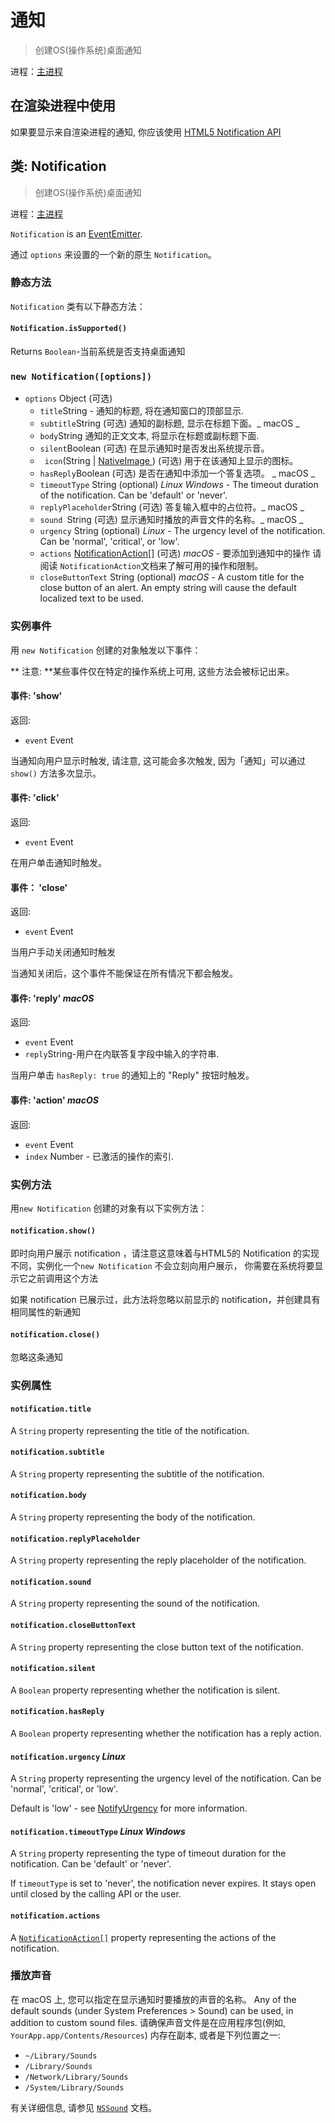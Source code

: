 # 通知

> 创建OS(操作系统)桌面通知

进程：[主进程](../glossary.md#main-process)

## 在渲染进程中使用

如果要显示来自渲染进程的通知, 你应该使用 [ HTML5 Notification API ](../tutorial/notifications.md)

## 类: Notification

> 创建OS(操作系统)桌面通知

进程：[主进程](../glossary.md#main-process)

`Notification` is an [EventEmitter](https://nodejs.org/api/events.html#events_class_eventemitter).

通过 ` options ` 来设置的一个新的原生 ` Notification `。

### 静态方法

`Notification` 类有以下静态方法：

#### `Notification.isSupported()`

Returns ` Boolean `-当前系统是否支持桌面通知

### `new Notification([options])`

* `options` Object (可选)
  * ` title `String - 通知的标题, 将在通知窗口的顶部显示.
  * ` subtitle `String (可选) 通知的副标题, 显示在标题下面。_ macOS _
  * ` body `String 通知的正文文本, 将显示在标题或副标题下面.
  * ` silent `Boolean (可选) 在显示通知时是否发出系统提示音。
  * ` icon`(String | [ NativeImage ](native-image.md)) (可选) 用于在该通知上显示的图标。
  * ` hasReply `Boolean (可选) 是否在通知中添加一个答复选项。 _ macOS _
  * `timeoutType` String (optional) _Linux_ _Windows_ - The timeout duration of the notification. Can be 'default' or 'never'.
  * ` replyPlaceholder `String (可选) 答复输入框中的占位符。_ macOS _
  * `sound `String (可选) 显示通知时播放的声音文件的名称。_ macOS _
  * `urgency` String (optional) _Linux_ - The urgency level of the notification. Can be 'normal', 'critical', or 'low'.
  * `actions` [NotificationAction[]](structures/notification-action.md) (可选) _macOS_ - 要添加到通知中的操作 请阅读 `NotificationAction`文档来了解可用的操作和限制。
  * `closeButtonText` String (optional) _macOS_ - A custom title for the close button of an alert. An empty string will cause the default localized text to be used.

### 实例事件

用 `new Notification` 创建的对象触发以下事件：

** 注意: **某些事件仅在特定的操作系统上可用, 这些方法会被标记出来。

#### 事件: 'show'

返回:

* `event` Event

当通知向用户显示时触发, 请注意, 这可能会多次触发, 因为「通知」可以通过 ` show() ` 方法多次显示。

#### 事件: 'click'

返回:

* `event` Event

在用户单击通知时触发。

#### 事件： 'close'

返回:

* `event` Event

当用户手动关闭通知时触发

当通知关闭后，这个事件不能保证在所有情况下都会触发。

#### 事件: 'reply' _macOS_

返回:

* `event` Event
* ` reply `String-用户在内联答复字段中输入的字符串.

当用户单击 ` hasReply: true ` 的通知上的 "Reply" 按钮时触发。

#### 事件: 'action' _macOS_

返回:

* `event` Event
* `index` Number - 已激活的操作的索引.

### 实例方法

用`new Notification` 创建的对象有以下实例方法：

#### `notification.show()`

即时向用户展示 notification ，请注意这意味着与HTML5的 Notification 的实现不同，实例化一个`new Notification` 不会立刻向用户展示， 你需要在系统将要显示它之前调用这个方法

如果 notification 已展示过，此方法将忽略以前显示的 notification，并创建具有相同属性的新通知

#### `notification.close()`

忽略这条通知

### 实例属性

#### `notification.title`

A `String` property representing the title of the notification.

#### `notification.subtitle`

A `String` property representing the subtitle of the notification.

#### `notification.body`

A `String` property representing the body of the notification.

#### `notification.replyPlaceholder`

A `String` property representing the reply placeholder of the notification.

#### `notification.sound`

A `String` property representing the sound of the notification.

#### `notification.closeButtonText`

A `String` property representing the close button text of the notification.

#### `notification.silent`

A `Boolean` property representing whether the notification is silent.

#### `notification.hasReply`

A `Boolean` property representing whether the notification has a reply action.

#### `notification.urgency` _Linux_

A `String` property representing the urgency level of the notification. Can be 'normal', 'critical', or 'low'.

Default is 'low' - see [NotifyUrgency](https://developer.gnome.org/notification-spec/#urgency-levels) for more information.

#### `notification.timeoutType` _Linux_ _Windows_

A `String` property representing the type of timeout duration for the notification. Can be 'default' or 'never'.

If `timeoutType` is set to 'never', the notification never expires. It stays open until closed by the calling API or the user.

#### `notification.actions`

A [`NotificationAction[]`](structures/notification-action.md) property representing the actions of the notification.

### 播放声音

在 macOS 上, 您可以指定在显示通知时要播放的声音的名称。 Any of the default sounds (under System Preferences > Sound) can be used, in addition to custom sound files. 请确保声音文件是在应用程序包(例如, ` YourApp.app/Contents/Resources`) 内存在副本, 或者是下列位置之一:

* `~/Library/Sounds`
* `/Library/Sounds`
* `/Network/Library/Sounds`
* `/System/Library/Sounds`

有关详细信息, 请参见 [` NSSound `](https://developer.apple.com/documentation/appkit/nssound) 文档。
